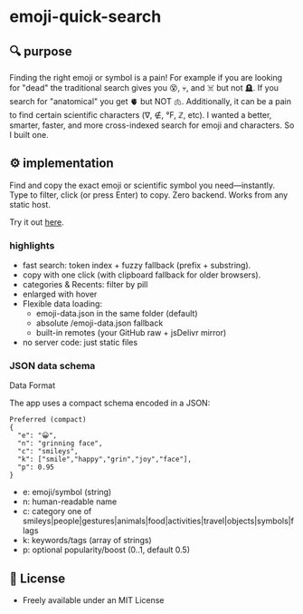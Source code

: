 # emoji-quick-search

## 🔍️ purpose
Finding the right emoji or symbol is a pain! For example if you are looking for "dead" the traditional search gives you 😵, 💀, and ☠️ but not 🪦. If you search for "anatomical" you get 🫀 but NOT 🫁. Additionally, it can be a pain to find certain scientific characters (∇, ∉, °F, ℤ, etc). 
I wanted a better, smarter, faster, and more cross-indexed search for emoji and characters. So I built one.

## ⚙️ implementation
Find and copy the exact emoji or scientific symbol you need—instantly. 
Type to filter, click (or press Enter) to copy. Zero backend. Works from any static host.

Try it out [here](https://nickmmark.github.io/emoji-quick-search/).

### highlights
* fast search: token index + fuzzy fallback (prefix + substring).
* copy with one click (with clipboard fallback for older browsers).
* categories & Recents: filter by pill
* enlarged with hover
* Flexible data loading:
  * emoji-data.json in the same folder (default)
  * absolute /emoji-data.json fallback
  * built-in remotes (your GitHub raw + jsDelivr mirror)
* no server code: just static files

### JSON data schema
Data Format

The app uses a compact schema encoded in a JSON:

```
Preferred (compact)
{
  "e": "😀",
  "n": "grinning face",
  "c": "smileys",
  "k": ["smile","happy","grin","joy","face"],
  "p": 0.95
}
```

* e: emoji/symbol (string)
* n: human-readable name
* c: category one of smileys|people|gestures|animals|food|activities|travel|objects|symbols|flags
* k: keywords/tags (array of strings)
* p: optional popularity/boost (0..1, default 0.5)


## 🪪 License
* Freely available under an MIT License 

